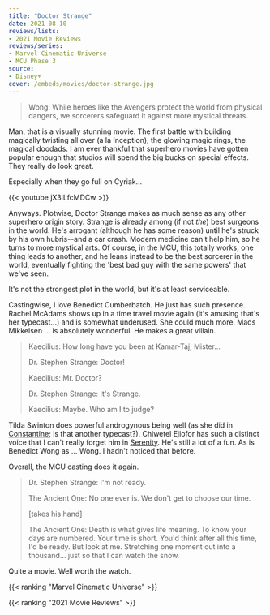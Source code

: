 ```yaml
---
title: "Doctor Strange"
date: 2021-08-10
reviews/lists:
- 2021 Movie Reviews
reviews/series:
- Marvel Cinematic Universe
- MCU Phase 3
source:
- Disney+
cover: /embeds/movies/doctor-strange.jpg
---
```

> Wong: While heroes like the Avengers protect the world from physical dangers, we sorcerers safeguard it against more mystical threats. 

Man, that is a visually stunning movie. The first battle with building magically twisting all over (a la Inception), the glowing magic rings, the magical doodads. I am ever thankful that superhero movies have gotten popular enough that studios will spend the big bucks on special effects. They really do look great. 

Especially when they go full on Cyriak...

{{< youtube jX3iLfcMDCw >}}

Anyways. Plotwise, Doctor Strange makes as much sense as any other superhero origin story. Strange is already among (if not *the*) best surgeons in the world. He's arrogant (although he has some reason) until he's struck by his own hubris--and a car crash. Modern medicine can't help him, so he turns to more mystical arts. Of course, in the MCU, this totally works, one thing leads to another, and he leans instead to be the best sorcerer in the world, eventually fighting the 'best bad guy with the same powers' that we've seen. 

It's not the strongest plot in the world, but it's at least serviceable. 

Castingwise, I love Benedict Cumberbatch. He just has such presence. Rachel McAdams shows up in a time travel movie again (it's amusing that's her typecast...) and is somewhat underused. She could much more. Mads Mikkelsen ... is absolutely wonderful. He makes a great villain. 

> Kaecilius: How long have you been at Kamar-Taj, Mister...
> 
> Dr. Stephen Strange: Doctor!
> 
> Kaecilius: Mr. Doctor?
> 
> Dr. Stephen Strange: It's Strange.
> 
> Kaecilius: Maybe. Who am I to judge?

Tilda Swinton does powerful androgynous being well (as she did in [Constantine](https://www.imdb.com/title/tt0360486/?ref_=fn_al_tt_1); is that another typecast?). Chiwetel Ejiofor has such a distinct voice that I can't really forget him in [Serenity](https://www.imdb.com/title/tt0379786/?ref_=fn_al_tt_1). He's still a lot of a fun. As is Benedict Wong as ... Wong. I hadn't noticed that before. 

Overall, the MCU casting does it again. 

> Dr. Stephen Strange: I'm not ready.
> 
> The Ancient One: No one ever is. We don't get to choose our time.
> 
> [takes his hand]
> 
> The Ancient One: Death is what gives life meaning. To know your days are numbered. Your time is short. You'd think after all this time, I'd be ready. But look at me. Stretching one moment out into a thousand... just so that I can watch the snow.

Quite a movie. Well worth the watch. 

{{< ranking "Marvel Cinematic Universe" >}}

{{< ranking "2021 Movie Reviews" >}}